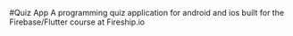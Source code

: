 #Quiz App
A programming quiz application for android and ios built for the Firebase/Flutter course at Fireship.io
